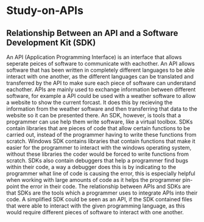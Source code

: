 # Study-on-APIs

## Relationship Between an API and a Software Development Kit (SDK)
An API (Application Programming Interface) is an interface that allows seperate peices of software to communicate with eachother. An API allows software that has been written in completely different languages to be able interact with one another, as the different languages can be translated and transferred by the API to make sure each piece of software can understand eachother. APIs are mainly used to exchange information between different software, for example a API could be used with a weather software to allow a website to show the current forcast. It does this by recieving the information from the weather software and then transferring that data to the website so it can be presented there. An SDK, however, is tools that a programmer can use help them write software, like a virtual toolbox. SDKs contain libraries that are pieces of code that allow certain functions to be carried out, instead of the programmer having to write these functions from scratch. Windows SDK contains libraries that contain functions that make it easier for the programmer to interact with the windows operating system, without these libraries the coder would be forced to write functions from scratch. SDKs also contain debuggers that help a programmer find bugs within their code, a way a debugger does this is by indicating to the programmer what line of code is causing the error, this is especially helpful when working with large amounts of code as it helps the programmer pin-point the error in their code. The relationship between APIs and SDKs are that SDKs are the tools which a programmer uses to integrate APIs into their code. A simplified SDK could be seen as an API, if the SDK contained files that were able to interact with the given programming language, as this would require different pieces of software to interact with one another.

